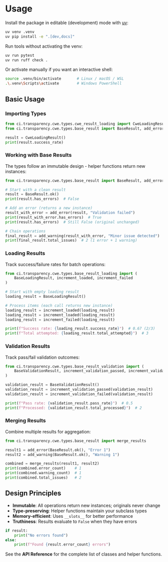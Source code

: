 # Usage

Install the package in editable (development) mode with [uv](https://docs.astral.sh/uv/):

```bash
uv venv .venv
uv pip install -e ".[dev,docs]"
```

Run tools without activating the venv:

```bash
uv run pytest
uv run ruff check .
```

Or activate manually if you want an interactive shell:

```bash
source .venv/bin/activate       # Linux / macOS / WSL
.\.venv\Scripts\activate        # Windows PowerShell
```

## Basic Usage

### Importing Types

```python
from ci.transparency.cwe.types.cwe_result_loading import CweLoadingResult
from ci.transparency.cwe.types.base_result import BaseResult, add_error, merge_results

result = CweLoadingResult()
print(result.success_rate)
```

### Working with Base Results

The types follow an immutable design - helper functions return new instances:

```python
from ci.transparency.cwe.types.base_result import BaseResult, add_error, add_warning

# Start with a clean result
result = BaseResult.ok()
print(result.has_errors)  # False

# Add an error (returns a new instance)
result_with_error = add_error(result, "Validation failed")
print(result_with_error.has_errors)  # True
print(result.has_errors)  # Still False (original unchanged)

# Chain operations
final_result = add_warning(result_with_error, "Minor issue detected")
print(final_result.total_issues)  # 2 (1 error + 1 warning)
```

### Loading Results

Track success/failure rates for batch operations:

```python
from ci.transparency.cwe.types.base_result_loading import (
    BaseLoadingResult, increment_loaded, increment_failed
)

# Start with empty loading result
loading_result = BaseLoadingResult()

# Process items (each call returns new instance)
loading_result = increment_loaded(loading_result)
loading_result = increment_loaded(loading_result)
loading_result = increment_failed(loading_result)

print(f"Success rate: {loading_result.success_rate}")  # 0.67 (2/3)
print(f"Total attempted: {loading_result.total_attempted}")  # 3
```

### Validation Results

Track pass/fail validation outcomes:

```python
from ci.transparency.cwe.types.base_result_validation import (
    BaseValidationResult, increment_validation_passed, increment_validation_failed
)

validation_result = BaseValidationResult()
validation_result = increment_validation_passed(validation_result)
validation_result = increment_validation_failed(validation_result)

print(f"Pass rate: {validation_result.pass_rate}")  # 0.5
print(f"Processed: {validation_result.total_processed}")  # 2
```

### Merging Results

Combine multiple results for aggregation:

```python
from ci.transparency.cwe.types.base_result import merge_results

result1 = add_error(BaseResult.ok(), "Error 1")
result2 = add_warning(BaseResult.ok(), "Warning 1")

combined = merge_results(result1, result2)
print(combined.error_count)    # 1
print(combined.warning_count)  # 1
print(combined.total_issues)   # 2
```

## Design Principles

- **Immutable**: All operations return new instances; originals never change
- **Type-preserving**: Helper functions maintain your subclass types
- **Memory-efficient**: Uses `__slots__` for better performance
- **Truthiness**: Results evaluate to `False` when they have errors

```python
if result:
    print("No errors found")
else:
    print(f"Found {result.error_count} errors")
```

See the **API Reference** for the complete list of classes and helper functions.
